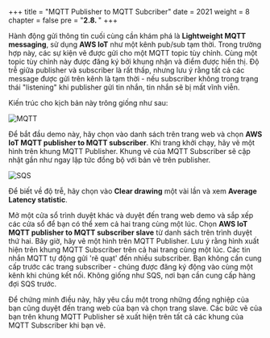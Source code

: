 +++
title = "MQTT Publisher to MQTT Subcriber"
date = 2021
weight = 8
chapter = false
pre = "<b>2.8. </b>"
+++

Hành động gửi thông tin cuối cùng cần khám phá là **Lightweight MQTT messaging**, sử dụng **AWS IoT** như một kênh pub/sub tạm thời. Trong trường hợp này, các sự kiện vẽ được gửi cho một MQTT topic tùy chỉnh. Cùng một topic tùy chỉnh này được đăng ký bởi khung nhận và điểm được hiển thị. Độ trễ giữa publisher và subscriber là rất thấp, nhưng lưu ý rằng tất cả các message được gửi trên kênh là tạm thời - nếu subscriber không trong trạng thái "listening" khi publisher gửi tin nhắn, tin nhắn sẽ bị mất vĩnh viễn.

Kiến trúc cho kịch bản này trông giống như sau:

![MQTT](/images/2/iotpubsubarchitecture.png?width=50pc)

Để bắt đầu demo này, hãy chọn vào danh sách trên trang web và chọn **AWS IoT MQTT publisher to MQTT subscriber**. Khi trang khởi chạy, hãy vẽ một hình trên khung MQTT Publisher. Khung vẽ của MQTT Subscriber sẽ cập nhật gần như ngay lập tức đồng bộ với bản vẽ trên publisher.

![SQS](/images/2/36.png?width=90pc)

Để biết về độ trễ, hãy chọn vào **Clear drawing** một vài lần và xem **Average Latency statistic**.

Mở một cửa sổ trình duyệt khác và duyệt đến trang web demo và sắp xếp các cửa sổ để bạn có thể xem cả hai trang cùng một lúc. Chọn **AWS IoT MQTT publisher to MQTT subscriber slave** từ danh sách trên trình duyệt thứ hai. Bây giờ, hãy vẽ một hình trên MQTT Publisher. Lưu ý rằng hình xuất hiện trên khung MQTT Subscriber trên cả hai trang cùng một lúc. Các tin nhắn MQTT tự động gửi 'rẽ quạt' đến nhiều subscriber. Bạn không cần cung cấp trước các trang subscriber - chúng được đăng ký động vào cùng một kênh khi chúng kết nối. Không giống như SQS, nơi bạn cần cung cấp hàng đợi SQS trước.

Để chứng minh điều này, hãy yêu cầu một trong những đồng nghiệp của bạn cũng duyệt đến trang web của bạn và chọn trang slave. Các bức vẽ của bạn trên khung MQTT Publisher sẽ xuất hiện trên tất cả các khung của MQTT Subscriber khi bạn vẽ.